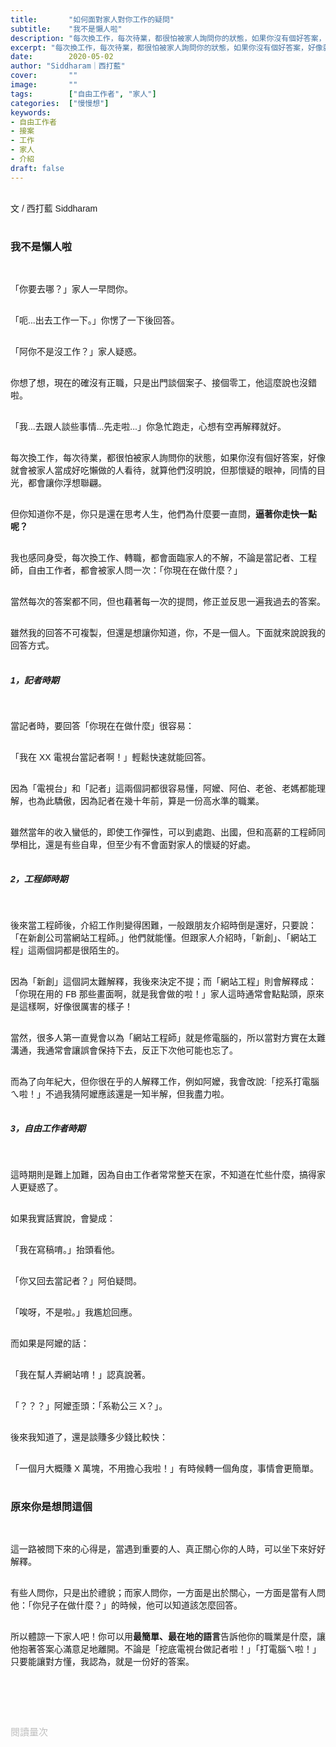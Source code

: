 ```yaml
---
title:       "如何面對家人對你工作的疑問"
subtitle:    "我不是懶人啦"
description: "每次換工作，每次待業，都很怕被家人詢問你的狀態，如果你沒有個好答案，好像就會被家人當成好吃懶做的人看待，就算他們沒明說，但那懷疑的眼神，同情的目光，都會讓你浮想聯翩..."
excerpt: "每次換工作，每次待業，都很怕被家人詢問你的狀態，如果你沒有個好答案，好像就會被家人當成好吃懶做的人看待，就算他們沒明說，但那懷疑的眼神，同情的目光，都會讓你浮想聯翩..."
date:        2020-05-02
author: "Siddharam｜西打藍"
cover:       ""
image:       ""
tags:        ["自由工作者", "家人"]
categories:  ["慢慢想"]
keywords:
- 自由工作者
- 接案
- 工作
- 家人
- 介紹
draft: false
---
```


<article style="font-family: 'Noto Sans TC', '微軟正黑體', sans-serif; font-weight: 300;">

<br>文 / 西打藍 Siddharam<br><br>

<h3 class="article-h1-color">我不是懶人啦</h3><br>

「你要去哪？」家人一早問你。<br><br>

「呃...出去工作一下。」你愣了一下後回答。<br><br>

「阿你不是沒工作？」家人疑惑。<br><br>

你想了想，現在的確沒有正職，只是出門談個案子、接個零工，他這麼說也沒錯啦。<br><br>

「我...去跟人談些事情...先走啦...」你急忙跑走，心想有空再解釋就好。<br><br>

每次換工作，每次待業，都很怕被家人詢問你的狀態，如果你沒有個好答案，好像就會被家人當成好吃懶做的人看待，就算他們沒明說，但那懷疑的眼神，同情的目光，都會讓你浮想聯翩。<br><br>

但你知道你不是，你只是還在思考人生，他們為什麼要一直問，<b>逼著你走快一點呢？</b><br><br>

我也感同身受，每次換工作、轉職，都會面臨家人的不解，不論是當記者、工程師，自由工作者，都會被家人問一次：「你現在在做什麼？」<br><br>

當然每次的答案都不同，但也藉著每一次的提問，修正並反思一遍我過去的答案。<br><br>

雖然我的回答不可複製，但還是想讓你知道，你，不是一個人。下面就來說說我的回答方式。<br><br>

<h5 class="article-h1-color">1，記者時期</h5><br>

當記者時，要回答「你現在在做什麼」很容易：<br><br>

「我在 XX 電視台當記者啊！」輕鬆快速就能回答。<br><br>

因為「電視台」和「記者」這兩個詞都很容易懂，阿嬤、阿伯、老爸、老媽都能理解，也為此驕傲，因為記者在幾十年前，算是一份高水準的職業。<br><br>

雖然當年的收入蠻低的，即使工作彈性，可以到處跑、出國，但和高薪的工程師同學相比，還是有些自卑，但至少有不會面對家人的懷疑的好處。<br><br>


<h5 class="article-h1-color">2，工程師時期</h5><br>

後來當工程師後，介紹工作則變得困難，一般跟朋友介紹時倒是還好，只要說：「在新創公司當網站工程師。」他們就能懂。但跟家人介紹時，「新創」、「網站工程」這兩個詞都是很陌生的。<br><br>

因為「新創」這個詞太難解釋，我後來決定不提；而「網站工程」則會解釋成：「你現在用的 FB 那些畫面啊，就是我會做的啦！」家人這時通常會點點頭，原來是這樣啊，好像很厲害的樣子！<br><br>

當然，很多人第一直覺會以為「網站工程師」就是修電腦的，所以當對方實在太難溝通，我通常會讓誤會保持下去，反正下次他可能也忘了。<br><br>

而為了向年紀大，但你很在乎的人解釋工作，例如阿嬤，我會改說:「挖系打電腦ㄟ啦！」不過我猜阿嬤應該還是一知半解，但我盡力啦。<br><br>

<h5 class="article-h1-color">3，自由工作者時期</h5><br>

這時期則是難上加難，因為自由工作者常常整天在家，不知道在忙些什麼，搞得家人更疑惑了。<br><br>

如果我實話實說，會變成：<br><br>

「我在寫稿唷。」抬頭看他。<br><br>

「你又回去當記者？」阿伯疑問。<br><br>

「唉呀，不是啦。」我尷尬回應。<br><br>

而如果是阿嬤的話：<br><br>

「我在幫人弄網站唷！」認真說著。<br><br>

「？？？」阿嬤歪頭：「系勒公三 X？」。<br><br>

後來我知道了，還是談賺多少錢比較快：<br><br>

「一個月大概賺 X 萬塊，不用擔心我啦！」有時候轉一個角度，事情會更簡單。<br><br>

<h3 class="article-h1-color">原來你是想問這個</h3><br>

這一路被問下來的心得是，當遇到重要的人、真正關心你的人時，可以坐下來好好解釋。<br><br>

有些人問你，只是出於禮貌；而家人問你，一方面是出於關心，一方面是當有人問他：「你兒子在做什麼？」的時候，他可以知道該怎麼回答。<br><br>

所以體諒一下家人吧！你可以用<b>最簡單、最在地的語言</b>告訴他你的職業是什麼，讓他抱著答案心滿意足地離開。不論是「挖底電視台做記者啦！」「打電腦ㄟ啦！」只要能讓對方懂，我認為，就是一份好的答案。<br><br>



<br><br><br>

</article>

<div style="color: #bfbfbf; font-size: 15px;" id="busuanzi_container_page_pv">
  閱讀量<span id="busuanzi_value_page_pv"></span>次
</div>

<script src="../../js/post.js"></script>




